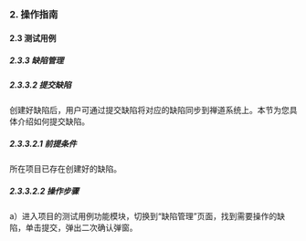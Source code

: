 ### 2. 操作指南

#### 2.3 测试用例

##### 2.3.3 缺陷管理

##### 2.3.3.2 提交缺陷

创建好缺陷后，用户可通过提交缺陷将对应的缺陷同步到禅道系统上。本节为您具体介绍如何提交缺陷。

##### 2.3.3.2.1 前提条件

所在项目已存在创建好的缺陷。

##### 2.3.3.2.2 操作步骤

a）进入项目的测试用例功能模块，切换到“缺陷管理”页面，找到需要操作的缺陷，单击提交，弹出二次确认弹窗。
